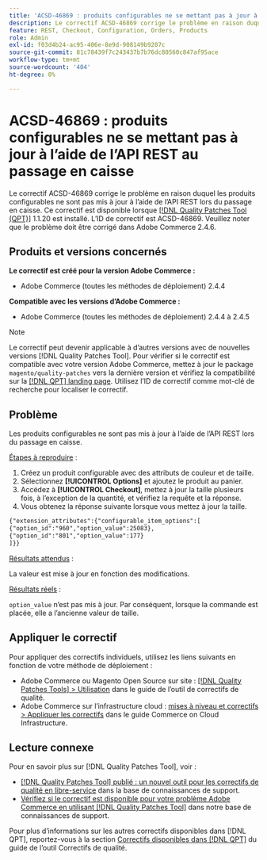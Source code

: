 ```yaml
---
title: 'ACSD-46869 : produits configurables ne se mettant pas à jour à l’aide de l’API REST au passage en caisse'
description: Le correctif ACSD-46869 corrige le problème en raison duquel les produits configurables ne sont pas mis à jour à l’aide de l’API REST lors du passage en caisse. Ce correctif est disponible lorsque l’[outil de correctifs de qualité (QPT)](https://experienceleague.adobe.com/en/docs/commerce-knowledge-base/kb/announcements/commerce-announcements/magento-quality-patches-released-new-tool-to-self-serve-quality-patches) 1.1.20 est installé. L’ID de correctif est ACSD-46869. Veuillez noter que le problème doit être corrigé dans Adobe Commerce 2.4.6.
feature: REST, Checkout, Configuration, Orders, Products
role: Admin
exl-id: f03d4b24-ac95-406e-8e9d-908149b9207c
source-git-commit: 81c78439f7c243437b7b76dc80560c847af95ace
workflow-type: tm+mt
source-wordcount: '404'
ht-degree: 0%

---
```


# ACSD-46869 : produits configurables ne se mettant pas à jour à l’aide de l’API REST au passage en caisse

Le correctif ACSD-46869 corrige le problème en raison duquel les produits configurables ne sont pas mis à jour à l’aide de l’API REST lors du passage en caisse. Ce correctif est disponible lorsque [[!DNL Quality Patches Tool (QPT)]](https://experienceleague.adobe.com/en/docs/commerce-knowledge-base/kb/announcements/commerce-announcements/magento-quality-patches-released-new-tool-to-self-serve-quality-patches) 1.1.20 est installé. L’ID de correctif est ACSD-46869. Veuillez noter que le problème doit être corrigé dans Adobe Commerce 2.4.6.

## Produits et versions concernés

**Le correctif est créé pour la version Adobe Commerce :**

* Adobe Commerce (toutes les méthodes de déploiement) 2.4.4

**Compatible avec les versions d’Adobe Commerce :**

* Adobe Commerce (toutes les méthodes de déploiement) 2.4.4 à 2.4.5

>[!NOTE]
>
>Le correctif peut devenir applicable à d’autres versions avec de nouvelles versions [!DNL Quality Patches Tool]. Pour vérifier si le correctif est compatible avec votre version Adobe Commerce, mettez à jour le package `magento/quality-patches` vers la dernière version et vérifiez la compatibilité sur la [[!DNL QPT] landing page](https://experienceleague.adobe.com/tools/commerce-quality-patches/index.html). Utilisez l’ID de correctif comme mot-clé de recherche pour localiser le correctif.

## Problème

Les produits configurables ne sont pas mis à jour à l’aide de l’API REST lors du passage en caisse.

<u>Étapes à reproduire</u> :

1. Créez un produit configurable avec des attributs de couleur et de taille.
1. Sélectionnez **[!UICONTROL Options]** et ajoutez le produit au panier.
1. Accédez à **[!UICONTROL Checkout]**, mettez à jour la taille plusieurs fois, à l’exception de la quantité, et vérifiez la requête et la réponse.
1. Vous obtenez la réponse suivante lorsque vous mettez à jour la taille.

```REST API
{"extension_attributes":{"configurable_item_options":[
{"option_id":"960","option_value":25083},
{"option_id":"801","option_value":177}
]}}
```

<u>Résultats attendus</u> :

La valeur est mise à jour en fonction des modifications.

<u>Résultats réels</u> :

`option_value` n’est pas mis à jour. Par conséquent, lorsque la commande est placée, elle a l’ancienne valeur de taille.

## Appliquer le correctif

Pour appliquer des correctifs individuels, utilisez les liens suivants en fonction de votre méthode de déploiement :

* Adobe Commerce ou Magento Open Source sur site : [[!DNL Quality Patches Tools] > Utilisation](/help/tools/quality-patches-tool/usage.md) dans le guide de l’outil de correctifs de qualité.
* Adobe Commerce sur l’infrastructure cloud : [mises à niveau et correctifs > Appliquer les correctifs](https://experienceleague.adobe.com/docs/commerce-cloud-service/user-guide/develop/upgrade/apply-patches.html) dans le guide Commerce on Cloud Infrastructure.

## Lecture connexe

Pour en savoir plus sur [!DNL Quality Patches Tool], voir :

* [[!DNL Quality Patches Tool] publié : un nouvel outil pour les correctifs de qualité en libre-service](https://experienceleague.adobe.com/en/docs/commerce-knowledge-base/kb/announcements/commerce-announcements/magento-quality-patches-released-new-tool-to-self-serve-quality-patches) dans la base de connaissances de support.
* [Vérifiez si le correctif est disponible pour votre problème Adobe Commerce en utilisant  [!DNL Quality Patches Tool]](https://experienceleague.adobe.com/docs/commerce-knowledge-base/kb/support-tools/patches/check-patch-for-magento-issue-with-magento-quality-patches.html) dans notre base de connaissances de support.

Pour plus d’informations sur les autres correctifs disponibles dans [!DNL QPT], reportez-vous à la section [Correctifs disponibles dans [!DNL QPT]](https://experienceleague.adobe.com/tools/commerce-quality-patches/index.html) du guide de l’outil Correctifs de qualité.
